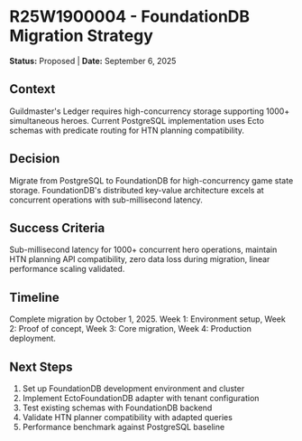 # **R25W1900004 - FoundationDB Migration Strategy**

**Status:** Proposed | **Date:** September 6, 2025

## **Context**
Guildmaster's Ledger requires high-concurrency storage supporting 1000+ simultaneous heroes. Current PostgreSQL implementation uses Ecto schemas with predicate routing for HTN planning compatibility.

## **Decision**
Migrate from PostgreSQL to FoundationDB for high-concurrency game state storage. FoundationDB's distributed key-value architecture excels at concurrent operations with sub-millisecond latency.

## **Success Criteria**
Sub-millisecond latency for 1000+ concurrent hero operations, maintain HTN planning API compatibility, zero data loss during migration, linear performance scaling validated.

## **Timeline**
Complete migration by October 1, 2025. Week 1: Environment setup, Week 2: Proof of concept, Week 3: Core migration, Week 4: Production deployment.

## **Next Steps**
1. Set up FoundationDB development environment and cluster
2. Implement EctoFoundationDB adapter with tenant configuration
3. Test existing schemas with FoundationDB backend
4. Validate HTN planner compatibility with adapted queries
5. Performance benchmark against PostgreSQL baseline
